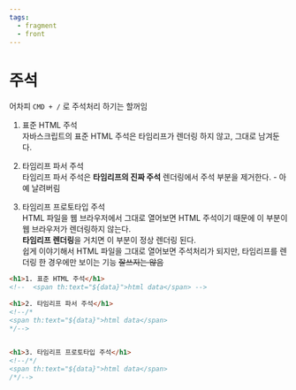 ```yaml
---
tags:
  - fragment
  - front
---
```

# 주석 
어차피 `CMD + /` 로 주석처리 하기는 할꺼임
1. 표준 HTML 주석  
자바스크립트의 표준 HTML 주석은 타임리프가 렌더링 하지 않고, 그대로 남겨둔다.

2. 타임리프 파서 주석  
타임리프 파서 주석은 **타임리프의 진짜 주석**
렌더링에서 주석 부분을 제거한다. - 아예 날려버림

3. 타임리프 프로토타입 주석  
HTML 파일을 웹 브라우저에서 그대로 열어보면 HTML 주석이기 때문에 이 부분이 웹 브라우저가 렌더링하지 않는다.  
**타임리프 렌더링**을 거치면 이 부분이 정상 렌더링 된다.  
쉽게 이야기해서 HTML 파일을 그대로 열어보면 주석처리가 되지만, 타임리프를 렌더링 한 경우에만 보이는 기능
~~잘쓰지는 않음~~

~~~HTML
<h1>1. 표준 HTML 주석</h1>  
<!--  <span th:text="${data}">html data</span> -->  
  
<h1>2. 타임리프 파서 주석</h1> 
<!--/* 
<span th:text="${data}">html data</span>
*/-->  

  
<h1>3. 타임리프 프로토타입 주석</h1>  
<!--/*/  
<span th:text="${data}">html data</span> 
/*/-->
~~~

